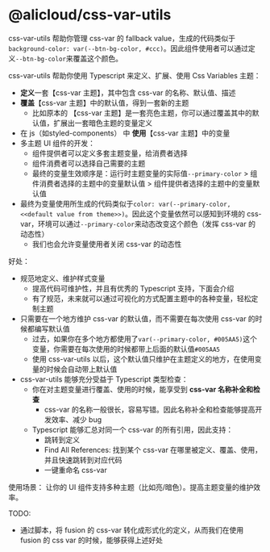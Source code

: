 # @alicloud/css-var-utils

css-var-utils 帮助你管理 css-var 的 fallback value，生成的代码类似于`background-color: var(--btn-bg-color, #ccc)`。因此组件使用者可以通过定义`--btn-bg-color`来覆盖这个颜色。

css-var-utils 帮助你使用 Typescript 来定义、扩展、使用 Css Variables 主题：

- **定义**一套【css-var 主题】，其中包含 css-var 的名称、默认值、描述
- **覆盖**【css-var 主题】中的默认值，得到一套新的主题
  - 比如原本的 【css-var 主题】是一套亮色主题，你可以通过覆盖其中的默认值，扩展出一套暗色主题的变量定义
- 在 js（如styled-components） 中 **使用**【css-var 主题】中的变量
- 多主题 UI 组件的开发：
  - 组件提供者可以定义多套主题变量，给消费者选择
  - 组件消费者可以选择自己需要的主题
  - 最终的变量生效顺序是：运行时主题变量的实际值`--primary-color` > 组件消费者选择的主题中的变量默认值 > 组件提供者选择的主题中的变量默认值
- 最终为变量使用所生成的代码类似于`color: var(--primary-color, <<default value from theme>>)`。因此这个变量依然可以感知到环境的 css-var，环境可以通过`--primary-color`来动态改变这个颜色（发挥 css-var 的动态性）
  - 我们也会允许变量使用者关闭 css-var 的动态性

好处：

- 规范地定义、维护样式变量
  - 提高代码可维护性，并且有优秀的 Typescript 支持，下面会介绍
  - 有了规范，未来就可以通过可视化的方式配置主题中的各种变量，轻松定制主题
- 只需要在一个地方维护 css-var 的默认值，而不需要在每次使用 css-var 的时候都编写默认值
  - 过去，如果你在多个地方都使用了`var(--primary-color, #005AA5)`这个变量，你需要在每次使用的时候都带上后面的默认值`#005AA5`
  - 使用 css-var-utils 以后，这个默认值只维护在主题定义的地方，在使用变量的时候会自动带上默认值
- css-var-utils 能够充分受益于 Typescript 类型检查：
  - 你在对主题变量进行覆盖、使用的时候，能享受到 **css-var 名称补全和检查**
    - css-var 的名称一般很长，容易写错。因此名称补全和检查能够提高开发效率、减少 bug
  - Typescript 能够汇总对同一个 css-var 的所有引用，因此支持：
    - 跳转到定义
    - Find All References: 找到某个 css-var 在哪里被定义、覆盖、使用，并且快速跳转到对应代码
    - 一键重命名 css-var

使用场景：
让你的 UI 组件支持多种主题（比如亮/暗色）。提高主题变量的维护效率。

TODO:

- 通过脚本，将 fusion 的 css-var 转化成形式化的定义，从而我们在使用 fusion 的 css var 的时候，能够获得上述好处
